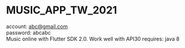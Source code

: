 # MUSIC_APP_TW_2021<br>
account: abc@gmail.com<br>
password: abcabc<br>
Music online with Flutter SDK 2.0. Work well with API30
requires: java 8
